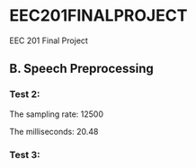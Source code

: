 # EEC201FINALPROJECT
EEC 201 Final Project

## B. Speech Preprocessing

### Test 2:

The sampling rate: 12500

The milliseconds: 20.48

### Test 3:
